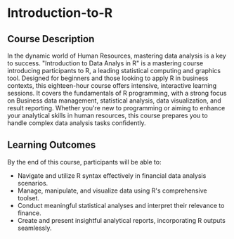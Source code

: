 # Introduction-to-R

## Course Description

In the dynamic world of Human Resources, mastering data analysis is a key to success. "Introduction to Data Analys in R" is a mastering course introducing participants to R, a leading statistical computing and graphics tool. Designed for beginners and those looking to apply R in business contexts, this eighteen-hour course offers intensive, interactive learning sessions. It covers the fundamentals of R programming, with a strong focus on Business data management, statistical analysis, data visualization, and result reporting. Whether you're new to programming or aiming to enhance your analytical skills in human resources, this course prepares you to handle complex data analysis tasks confidently.

## Learning Outcomes

By the end of this course, participants will be able to:

- Navigate and utilize R syntax effectively in financial data analysis scenarios.
- Manage, manipulate, and visualize data using R's comprehensive toolset.
- Conduct meaningful statistical analyses and interpret their relevance to finance.
- Create and present insightful analytical reports, incorporating R outputs seamlessly.
